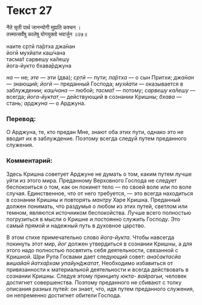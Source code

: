 # Текст 27

नैते सृती पार्थ जानन्योगी मुह्यति कश्चन ।  
तस्मात्सर्वेषु कालेषु योगयुक्तो भवार्जुन ॥२७॥

наите ср̣тӣ па̄ртха джа̄нан  
йогӣ мухйати каш́чана  
тасма̄т сарвешу ка̄лешу  
йога-йукто бхава̄рджуна

_на_ — не; _эте_ — эти (два); _ср̣тӣ_ — пути; _па̄ртха_ — о сын Притхи; _джа̄нан_ — знающий; _йогӣ_ — преданный Господа; _мухйати_ — оказывается в заблуждении; _каш́чана_ — любой; _тасма̄т_ — потому; _сарвешу ка̄лешу_ — всегда; _йога-йуктат̣_ — действующий в сознании Кришны; _бхава_ — стань; _арджуна_ — о Арджуна.

### Перевод:

О Арджуна, те, кто предан Мне, знают оба этих пути, однако это не вводит их в заблуждение. Поэтому всегда следуй путем преданного служения.

### Комментарий:

Здесь Кришна советует Арджуне не думать о том, каким путем лучше уйти из этого мира. Преданному Верховного Господа не следует беспокоиться о том, как он покинет тело — по своей воле или по воле случая. Единственное, что от него требуется, — это всегда находиться в сознании Кришны и повторять _мантру_ Харе Кришна. Преданный должен понимать, что раздумья о любом из этих путей, светлом или темном, являются источником беспокойства. Лучше всего полностью погрузиться в мысли о Кришне и постоянно служить Господу. Это самый прямой и надежный путь в духовное царство.

В этом стихе примечательно слово _йога-йукта._ Чтобы навсегда покинуть этот мир, _йог_ должен утвердиться в сознании Кришны, а для этого надо полностью посвятить себя деятельности, связанной с Кришной. Шри Рупа Госвами дает следующий совет: _ана̄сактасйа вишайа̄н йатха̄рхам упайун̃джатат̣._ Необходимо избавиться от привязанности к материальной деятельности и всегда действовать в сознании Кришны. Следуя этому принципу _юкта- вайрагьи,_ человек достигнет совершенства. Поэтому преданного не сбивают с толку описания разных путей: он знает, что, идя путем преданного служения, он непременно достигнет обители Господа.